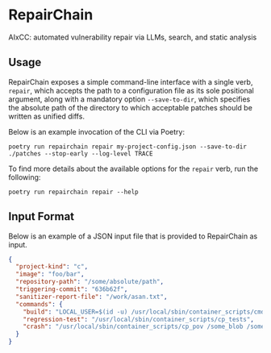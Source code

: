 # RepairChain

AIxCC: automated vulnerability repair via LLMs, search, and static analysis

## Usage

RepairChain exposes a simple command-line interface with a single verb, `repair`, which accepts the path to a configuration file as its sole positional argument, along with a mandatory option `--save-to-dir`, which specifies the absolute path of the directory to which acceptable patches should be written as unified diffs.

Below is an example invocation of the CLI via Poetry:

```shell
poetry run repairchain repair my-project-config.json --save-to-dir ./patches --stop-early --log-level TRACE
```

To find more details about the available options for the `repair` verb, run the following:

```shell
poetry run repairchain repair --help
```

## Input Format

Below is an example of a JSON input file that is provided to RepairChain as input.

```json
{
  "project-kind": "c",
  "image": "foo/bar",
  "repository-path": "/some/absolute/path",
  "triggering-commit": "636b62f",
  "sanitizer-report-file": "/work/asan.txt",
  "commands": {
    "build": "LOCAL_USER=$(id -u) /usr/local/sbin/container_scripts/cmd_harness.sh build",
    "regression-test": "/usr/local/sbin/container_scripts/cp_tests",
    "crash": "/usr/local/sbin/container_scripts/cp_pov /some_blob /some-binary"
  }
}
```
